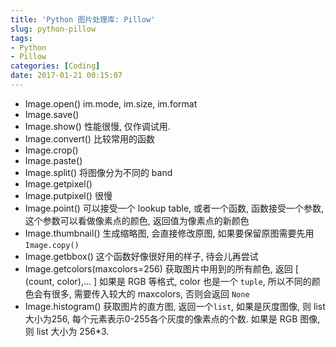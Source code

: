```yaml
---
title: 'Python 图片处理库: Pillow'
slug: python-pillow
tags:
- Python
- Pillow
categories: [Coding]
date: 2017-01-21 00:15:07
---
```



- Image.open()
  im.mode, im.size, im.format
- Image.save()
- Image.show()
  性能很慢, 仅作调试用.
- Image.convert()
  比较常用的函数
- Image.crop()
- Image.paste()
- Image.split()
  将图像分为不同的 band
- Image.getpixel()
- Image.putpixel()
  很慢
- Image.point()
  可以接受一个 lookup table, 或者一个函数, 函数接受一个参数, 这个参数可以看做像素点的颜色, 返回值为像素点的新颜色
- Image.thumbnail()
  生成缩略图, 会直接修改原图, 如果要保留原图需要先用 `Image.copy()`
- Image.getbbox()
  这个函数好像很好用的样子, 待会儿再尝试
- Image.getcolors(maxcolors=256)
  获取图片中用到的所有颜色, 返回 [ (count, color),... ]
  如果是 RGB 等格式, color 也是一个 `tuple`, 所以不同的颜色会有很多, 需要传入较大的 maxcolors, 否则会返回 `None`
- Image.histogram()
  获取图片的直方图, 返回一个`list`, 如果是灰度图像, 则 list 大小为256, 每个元素表示0-255各个灰度的像素点的个数. 如果是 RGB 图像, 则 list 大小为 256*3.